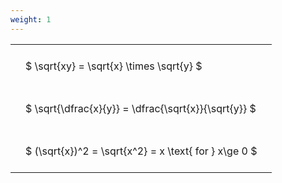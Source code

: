 ```yaml
---
weight: 1
---
```


<style type="text/css">
#T_fd112 th.col_heading {
  text-align: left;
  font-size: 1em;
}
#T_fd112 td {
  text-align: left;
  font-size: 1em;
  padding: 1.5em;
}
</style>
<table id="T_fd112">
  <thead>
  </thead>
  <tbody>
    <tr>
      <td id="T_fd112_row0_col0" class="data row0 col0" >$ \sqrt{xy} = \sqrt{x} \times \sqrt{y} $</td>
    </tr>
    <tr>
      <td id="T_fd112_row1_col0" class="data row1 col0" >$ \sqrt{\dfrac{x}{y}} = \dfrac{\sqrt{x}}{\sqrt{y}} $</td>
    </tr>
    <tr>
      <td id="T_fd112_row2_col0" class="data row2 col0" >$ (\sqrt{x})^2 = \sqrt{x^2} = x \text{ for } x\ge 0 $</td>
    </tr>
  </tbody>
</table>
